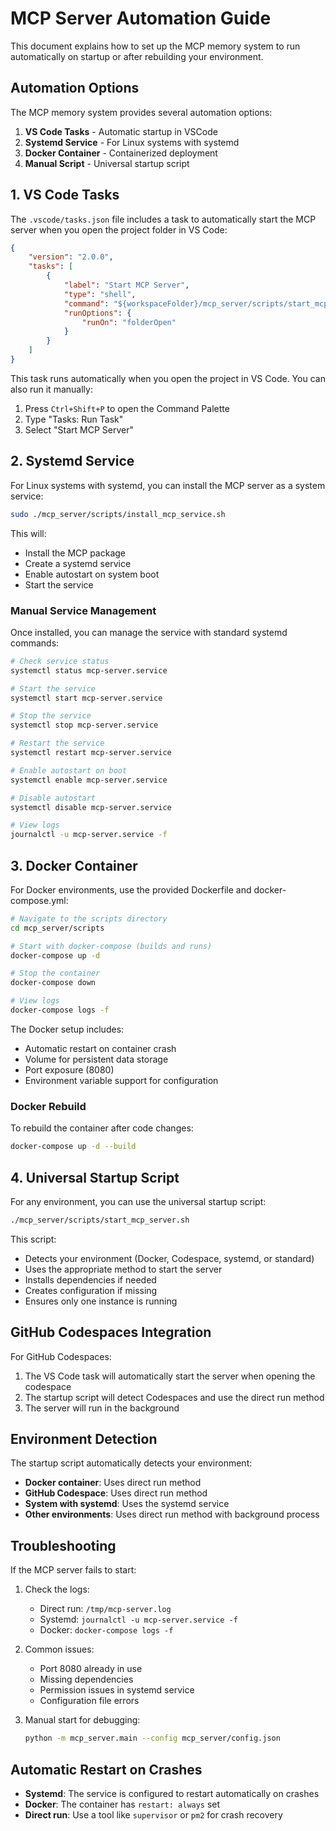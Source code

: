 # MCP Server Automation Guide

This document explains how to set up the MCP memory system to run automatically on startup or after rebuilding your environment.

## Automation Options

The MCP memory system provides several automation options:

1. **VS Code Tasks** - Automatic startup in VSCode
2. **Systemd Service** - For Linux systems with systemd
3. **Docker Container** - Containerized deployment
4. **Manual Script** - Universal startup script

## 1. VS Code Tasks

The `.vscode/tasks.json` file includes a task to automatically start the MCP server when you open the project folder in VS Code:

```json
{
    "version": "2.0.0",
    "tasks": [
        {
            "label": "Start MCP Server",
            "type": "shell",
            "command": "${workspaceFolder}/mcp_server/scripts/start_mcp_server.sh",
            "runOptions": {
                "runOn": "folderOpen"
            }
        }
    ]
}
```

This task runs automatically when you open the project in VS Code. You can also run it manually:

1. Press `Ctrl+Shift+P` to open the Command Palette
2. Type "Tasks: Run Task"
3. Select "Start MCP Server"

## 2. Systemd Service

For Linux systems with systemd, you can install the MCP server as a system service:

```bash
sudo ./mcp_server/scripts/install_mcp_service.sh
```

This will:
- Install the MCP package
- Create a systemd service
- Enable autostart on system boot
- Start the service

### Manual Service Management

Once installed, you can manage the service with standard systemd commands:

```bash
# Check service status
systemctl status mcp-server.service

# Start the service
systemctl start mcp-server.service

# Stop the service
systemctl stop mcp-server.service

# Restart the service
systemctl restart mcp-server.service

# Enable autostart on boot
systemctl enable mcp-server.service

# Disable autostart
systemctl disable mcp-server.service

# View logs
journalctl -u mcp-server.service -f
```

## 3. Docker Container

For Docker environments, use the provided Dockerfile and docker-compose.yml:

```bash
# Navigate to the scripts directory
cd mcp_server/scripts

# Start with docker-compose (builds and runs)
docker-compose up -d

# Stop the container
docker-compose down

# View logs
docker-compose logs -f
```

The Docker setup includes:
- Automatic restart on container crash
- Volume for persistent data storage
- Port exposure (8080)
- Environment variable support for configuration

### Docker Rebuild

To rebuild the container after code changes:

```bash
docker-compose up -d --build
```

## 4. Universal Startup Script

For any environment, you can use the universal startup script:

```bash
./mcp_server/scripts/start_mcp_server.sh
```

This script:
- Detects your environment (Docker, Codespace, systemd, or standard)
- Uses the appropriate method to start the server
- Installs dependencies if needed
- Creates configuration if missing
- Ensures only one instance is running

## GitHub Codespaces Integration

For GitHub Codespaces:

1. The VS Code task will automatically start the server when opening the codespace
2. The startup script will detect Codespaces and use the direct run method
3. The server will run in the background

## Environment Detection

The startup script automatically detects your environment:

- **Docker container**: Uses direct run method
- **GitHub Codespace**: Uses direct run method
- **System with systemd**: Uses the systemd service
- **Other environments**: Uses direct run method with background process

## Troubleshooting

If the MCP server fails to start:

1. Check the logs:
   - Direct run: `/tmp/mcp-server.log`
   - Systemd: `journalctl -u mcp-server.service -f`
   - Docker: `docker-compose logs -f`

2. Common issues:
   - Port 8080 already in use
   - Missing dependencies
   - Permission issues in systemd service
   - Configuration file errors

3. Manual start for debugging:
   ```bash
   python -m mcp_server.main --config mcp_server/config.json
   ```

## Automatic Restart on Crashes

- **Systemd**: The service is configured to restart automatically on crashes
- **Docker**: The container has `restart: always` set
- **Direct run**: Use a tool like `supervisor` or `pm2` for crash recovery
